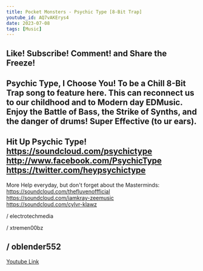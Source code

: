 ```yaml
---
title: Pocket Monsters - Psychic Type [8-Bit Trap]
youtube_id: AQ7vAKErys4
date: 2023-07-08
tags: [Music]
---
```

Like! Subscribe! Comment! and Share the Freeze!  
------------------------------------------------------------------------  
Psychic Type, I Choose You! To be a Chill 8-Bit Trap song to feature here. This can reconnect us to our childhood and to Modern day EDMusic. Enjoy the Battle of Bass, the Strike of Synths, and the danger of drums! Super Effective (to ur ears).  
------------------------------------------------------------------------  
Hit Up Psychic Type!  
<https://soundcloud.com/psychictype>  
<http://www.facebook.com/PsychicType>  
<https://twitter.com/heypsychictype>  
-----------------------------------------------------------------------  
More Help everyday, but don't forget about the Masterminds:  
<https://soundcloud.com/thefluvenoffficial>  
<https://soundcloud.com/iamkray-zeemusic>  
<https://soundcloud.com/cylvr-klawz>  
  

 / electrotechmedia  
  

 / xtremen00bz  
  

 / oblender552  
---------------------------------------------------------------------------  

[Youtube Link](https://www.youtube.com/watch?v=AQ7vAKErys4)  